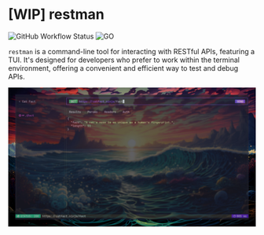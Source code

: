 # [WIP] restman

![GitHub Workflow Status](http://img.shields.io/github/actions/workflow/status/jackMort/restman/default.yml?branch=main&style=for-the-badge)
![GO](https://img.shields.io/badge/Made%20with%20GO-white.svg?style=for-the-badge&logo=go)

`restman` is a command-line tool for interacting with RESTful APIs, featuring a TUI. It's designed for developers who prefer to work within the terminal environment, offering a convenient and efficient way to test and debug APIs.

![preview image](https://github.com/jackMort/restman/blob/media/preview.png?raw=true)
